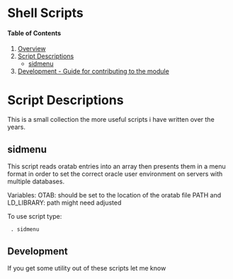 # Shell Scripts
#### Table of Contents

1. [Overview](#overview)
2. [Script Descriptions](#script-descriptions)
    * [sidmenu](#sidmenu)
3. [Development - Guide for contributing to the module](#development)

# Script Descriptions
This is a small collection the more useful scripts i have written over the years.

## sidmenu
This script reads oratab entries into an array
then presents them in a menu format in order to set the correct
oracle user environment on servers with multiple databases.

Variables:
OTAB: should be set to the location of the oratab file
PATH and LD_LIBRARY: path might need adjusted

To use script type: 

``` . sidmenu```

## Development
If you get some utility out of these scripts let me know
